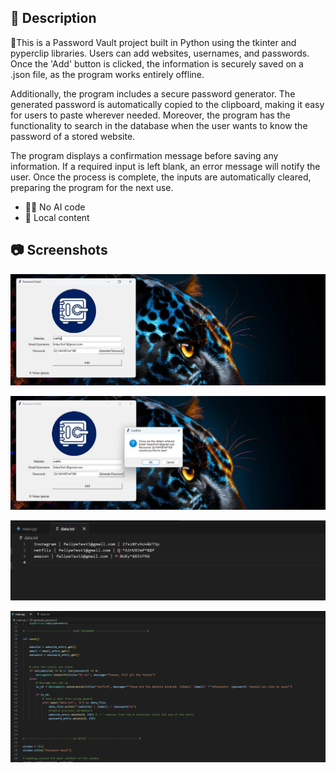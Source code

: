 ## 📄 Description

🔐This is a Password Vault project built in Python using the tkinter and pyperclip libraries. Users can add websites, usernames, and passwords. 
Once the 'Add' button is clicked, the information is securely saved on a .json file, as the program works entirely offline.

Additionally, the program includes a secure password generator. 
The generated password is automatically copied to the clipboard, making it easy for users to paste wherever needed.
Moreover, the program has the functionality to search in the database when the user wants to know the password of a stored website.   

The program displays a confirmation message before saving any information. 
If a required input is left blank, an error message will notify the user. 
Once the process is complete, the inputs are automatically cleared, preparing the program for the next use.

* 🚫🤖 No AI code 
* 📁 Local content


## 📷 Screenshots

![Screenshot1](screenshots/Screenshot1.webp)

![Screenshot2](screenshots/Screenshot2.webp)

![Screenshot3](screenshots/Screenshot3.webp)

![Screenshot4](screenshots/Screenshot4.webp)



  




